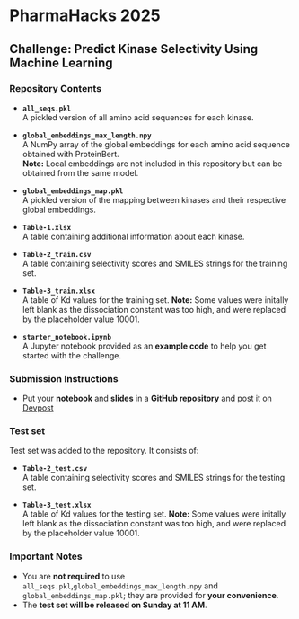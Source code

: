 # PharmaHacks 2025  
## Challenge: Predict Kinase Selectivity Using Machine Learning  

### Repository Contents  

- **`all_seqs.pkl`**  
  A pickled version of all amino acid sequences for each kinase.  

- **`global_embeddings_max_length.npy`**  
  A NumPy array of the global embeddings for each amino acid sequence obtained with ProteinBert.  
  **Note:** Local embeddings are not included in this repository but can be obtained from the same model.  

- **`global_embeddings_map.pkl`**  
  A pickled version of the mapping between kinases and their respective global embeddings.  

- **`Table-1.xlsx`**  
  A table containing additional information about each kinase.  

- **`Table-2_train.csv`**  
  A table containing selectivity scores and SMILES strings for the training set.  

- **`Table-3_train.xlsx`**  
  A table of Kd values for the training set.
  **Note:** Some values were initally left blank as the dissociation constant was too high, and were replaced by the placeholder value 10001.

- **`starter_notebook.ipynb`**  
  A Jupyter notebook provided as an **example code** to help you get started with the challenge. 

### Submission Instructions  
- Put your **notebook** and **slides** in a **GitHub repository** and post it on [Devpost](https://pharmahacks-2025.devpost.com/?ref_feature=challenge&ref_medium=discover&_gl=1*oayv4s*_gcl_au*MTE2NjM0NTYwLjE3MzcyMTQ1NjI.*_ga*MTc5OTkxOTUxNS4xNzM3MjE0NTYy*_ga_0YHJK3Y10M*MTc0MTk5MjU5Ni4yOS4xLjE3NDE5OTUxNjAuMC4wLjA)

### Test set
Test set was added to the repository. It consists of:
- **`Table-2_test.csv`**  
  A table containing selectivity scores and SMILES strings for the testing set.  

- **`Table-3_test.xlsx`**  
  A table of Kd values for the testing set.
  **Note:** Some values were initally left blank as the dissociation constant was too high, and were replaced by the placeholder value 10001.


### Important Notes  

- You are **not required** to use `all_seqs.pkl`,`global_embeddings_max_length.npy` and `global_embeddings_map.pkl`; they are provided for **your convenience**.  
- The **test set will be released on Sunday at 11 AM**.
